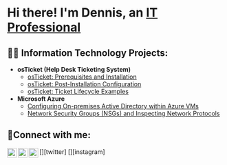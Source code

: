 <h1>Hi there! I'm Dennis, an <a href="https://linkedin.com/in/dennis-mungai-a54a4837">IT Professional</a></h1>

<h2>👨‍💻 Information Technology Projects:</h2>

- <b>osTicket (Help Desk Ticketing System)</b>
  - [osTicket: Prerequisites and Installation](https://github.com/Dennimun/osticket-prereqs)
  - [osTicket: Post-Installation Configuration](https://github.com/Dennimun/post-install-config)
  - [osTicket: Ticket Lifecycle Examples](https://github.com/Dennimun/ticket-lifecycle)
- <b>Microsoft Azure</b>
  - [Configuring On-premises Active Directory within Azure VMs](https://github.com/Dennimun/configure-ad)
  - [Network Security Groups (NSGs) and Inspecting Network Protocols](https://github.com/Dennimun/azure-network-protocols)

<h2>🤳Connect with me:</h2>

[<img align="left" alt="Josh | Twitter" width="22px" src="https://cdn.jsdelivr.net/npm/simple-icons@v3/icons/twitter.svg" />][twitter]
[<img align="left" alt="Josh | LinkedIn" width="22px" src="https://cdn.jsdelivr.net/npm/simple-icons@v3/icons/linkedin.svg" />][linkedin]
[<img align="left" alt="Josh | Instagram" width="22px" src="https://cdn.jsdelivr.net/npm/simple-icons@v3/icons/instagram.svg" />][instagram]

[linkedin]: https://linkedin.com/in/dennis-mungai-a54a4837
